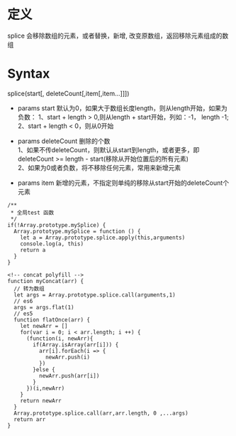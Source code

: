 # 定义
splice 会移除数组的元素，或者替换，新增, 改变原数组，返回移除元素组成的数组

# Syntax 

splice(start[, deleteCount[,item[,item...]]])

* params start 默认为0，如果大于数组长度length，则从length开始，如果为负数：
1、start + length > 0,则从length + start开始，列如：-1， length -1;<br/>2、start + length < 0，则从0开始

* params deleteCount 删除的个数<br/>
 1、如果不传deleteCount，则默认从start到length，或者更多，即deleteCount >= length - start(移除从开始位置后的所有元素)<br/>
 2、如果为0或者负数，将不移除任何元素，常用来新增元素

* params item  新增的元素，不指定则单纯的移除从start开始的deleteCount个元素


```
/**
 * 全局test 函数
 */
if(!Array.prototype.mySplice) {
  Array.prototype.mySplice = function () {
    let a = Array.prototype.splice.apply(this,arguments)
    console.log(a, this)
    return a
  }
}

<!-- concat polyfill -->
function myConcat(arr) {
  // 转为数组
  let args = Array.prototype.splice.call(arguments,1)
  // es6
  args = args.flat(1)
  // es5
  function flatOnce(arr) {
    let newArr = []
    for(var i = 0; i < arr.length; i ++) {
      (function(i, newArr){
        if(Array.isArray(arr[i])) {
          arr[i].forEach(i => {
            newArr.push(i)
          })
        }else {
          newArr.push(arr[i])
        }
      })(i,newArr)
    }
    return newArr
  }
  Array.prototype.splice.call(arr,arr.length, 0 ,...args)
  return arr
}

```


 

